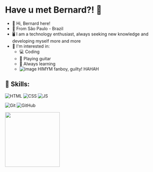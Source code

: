 # Have u met Bernard?! 👋

- 🙋 Hi, Bernard here!
- 🌇 From São Paulo - Brazil
- 🖥️ I am a technology enthusiast, always seeking new knowledge and developing myself more and more
- 📌 I'm interested in:
   - 💻  Coding
   - 🎸 Playing guitar
   - 📙 Always learning
   - ![image](https://github.com/bernard-silva/bernard-silva/assets/75813997/4940d408-9bfc-47d4-acc2-024f7ff60bf4)   HIMYM fanboy, guilty! HAHAH

## 🔧 Skills:

![HTML](https://img.shields.io/badge/HTML5-orange?style=for-the-badge&logo=html5&logoColor=white)
![CSS](https://img.shields.io/badge/CSS3-1572B6?style=for-the-badge&logo=css3&logoColor=white)
![JS](https://img.shields.io/badge/JavaScript-F7DF1E?style=for-the-badge&logo=javascript&logoColor=black)

![Git](https://img.shields.io/badge/Git-F54D27?style=for-the-badge&logo=git&logoColor=white)
![GitHub](https://img.shields.io/badge/GitHub-gray?style=for-the-badge&logo=GitHub)

<a href="https://github.com/bernard-silva">
    <img height="180em"
        src="https://github-readme-stats.vercel.app/api/top-langs/?username=bernard-silva&layout=compact&langs_count=7&theme=dracula" />
    </div>
